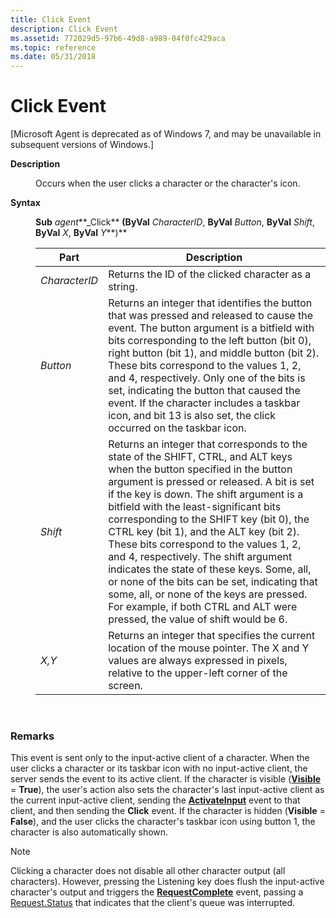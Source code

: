 ```yaml
---
title: Click Event
description: Click Event
ms.assetid: 772029d5-97b6-49d8-a989-04f0fc429aca
ms.topic: reference
ms.date: 05/31/2018
---
```


# Click Event

\[Microsoft Agent is deprecated as of Windows 7, and may be unavailable in subsequent versions of Windows.\]

<dl> <dt>

<span id="Description"></span><span id="description"></span><span id="DESCRIPTION"></span>**Description**
</dt> <dd>

Occurs when the user clicks a character or the character's icon.

</dd> <dt>

<span id="Syntax"></span><span id="syntax"></span><span id="SYNTAX"></span>**Syntax**
</dt> <dd>

**Sub** *agent***\_Click** **(ByVal** *CharacterID*, **ByVal** *Button*, **ByVal** *Shift*, **ByVal** *X*, **ByVal** *Y***)**



| Part          | Description                                                                                                                                                                                                                                                                                                                                                                                                                                                                                                                                                                                                                                                    |
|---------------|----------------------------------------------------------------------------------------------------------------------------------------------------------------------------------------------------------------------------------------------------------------------------------------------------------------------------------------------------------------------------------------------------------------------------------------------------------------------------------------------------------------------------------------------------------------------------------------------------------------------------------------------------------------|
| *CharacterID* | Returns the ID of the clicked character as a string.                                                                                                                                                                                                                                                                                                                                                                                                                                                                                                                                                                                                           |
| *Button*      | Returns an integer that identifies the button that was pressed and released to cause the event. The button argument is a bitfield with bits corresponding to the left button (bit 0), right button (bit 1), and middle button (bit 2). These bits correspond to the values 1, 2, and 4, respectively. Only one of the bits is set, indicating the button that caused the event. If the character includes a taskbar icon, and bit 13 is also set, the click occurred on the taskbar icon.                                                                                                                                                                      |
| *Shift*       | Returns an integer that corresponds to the state of the SHIFT, CTRL, and ALT keys when the button specified in the button argument is pressed or released. A bit is set if the key is down. The shift argument is a bitfield with the least-significant bits corresponding to the SHIFT key (bit 0), the CTRL key (bit 1), and the ALT key (bit 2). These bits correspond to the values 1, 2, and 4, respectively. The shift argument indicates the state of these keys. Some, all, or none of the bits can be set, indicating that some, all, or none of the keys are pressed. For example, if both CTRL and ALT were pressed, the value of shift would be 6. |
| *X,Y*         | Returns an integer that specifies the current location of the mouse pointer. The X and Y values are always expressed in pixels, relative to the upper-left corner of the screen.                                                                                                                                                                                                                                                                                                                                                                                                                                                                               |



 

</dd> </dl>

### Remarks

This event is sent only to the input-active client of a character. When the user clicks a character or its taskbar icon with no input-active client, the server sends the event to its active client. If the character is visible ([**Visible**](visible-property.md) = **True**), the user's action also sets the character's last input-active client as the current input-active client, sending the [**ActivateInput**](activateinput-event.md) event to that client, and then sending the **Click** event. If the character is hidden (**Visible** = **False**), and the user clicks the character's taskbar icon using button 1, the character is also automatically shown.

> [!Note]  
> Clicking a character does not disable all other character output (all characters). However, pressing the Listening key does flush the input-active character's output and triggers the [**RequestComplete**](requestcomplete-event.md) event, passing a [Request.Status](status-property.md) that indicates that the client's queue was interrupted.

 

 

 




